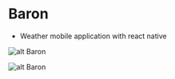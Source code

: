 # Baron

* Weather mobile application with react native

![alt Baron](https://image.ibb.co/coJojJ/Screenshot_1511448101.png)

![alt Baron](https://image.ibb.co/nmXndd/Screen_Shot_2017_11_23_at_6_37_08_PM.png)
